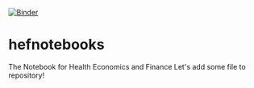 [![Binder](https://mybinder.org/badge_logo.svg)](https://mybinder.org/v2/gh/ndrmahmoudi/hefnotebooks/main?urlpath=lab)
# hefnotebooks
The Notebook for Health Economics and Finance
Let's add some file to repository!

